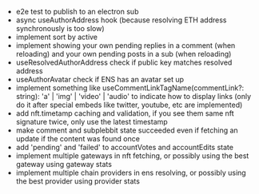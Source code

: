 - e2e test to publish to an electron sub
- async useAuthorAddress hook (because resolving ETH address synchronously is too slow)
- implement sort by active
- implement showing your own pending replies in a comment (when reloading) and your own pending posts in a sub (when reloading)
- useResolvedAuthorAddress check if public key matches resolved address
- useAuthorAvatar check if ENS has an avatar set up
- implement something like useCommentLinkTagName(commentLink?: string): 'a' | 'img' | 'video' | 'audio' to indicate how to display links (only do it after special embeds like twitter, youtube, etc are implemented)
- add nft.timetamp caching and validation, if you see them same nft signature twice, only use the latest timestamp
- make comment and subplebbit state succeeded even if fetching an update if the content was found once
- add 'pending' and 'failed' to accountVotes and accountEdits state
- implement multiple gateways in nft fetching, or possibly using the best gateway using gateway stats
- implement multiple chain providers in ens resolving, or possibly using the best provider using provider stats
